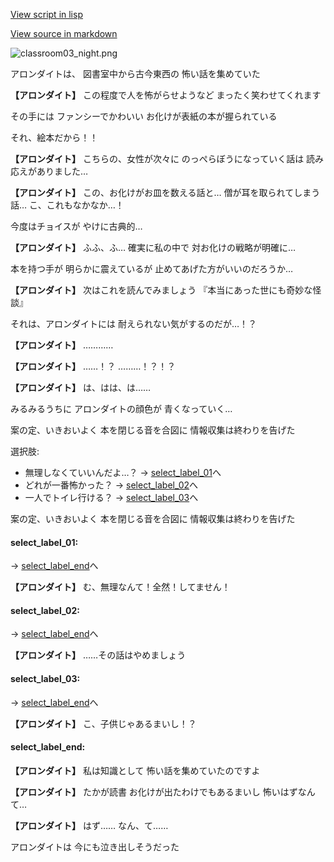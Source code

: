 [View script in lisp](../scripts/10075202.txt)

[View source in markdown](10075202.md)

![classroom03_night.png](../images/backgrounds/classroom03_night.png)

アロンダイトは、
図書室中から古今東西の
怖い話を集めていた

**【アロンダイト】**
この程度で人を怖がらせようなど
まったく笑わせてくれます

その手には
ファンシーでかわいい
お化けが表紙の本が握られている

それ、絵本だから！！

**【アロンダイト】**
こちらの、女性が次々に
のっぺらぼうになっていく話は
読み応えがありました…

**【アロンダイト】**
この、お化けがお皿を数える話と…
僧が耳を取られてしまう話…
こ、これもなかなか…！

今度はチョイスが
やけに古典的…

**【アロンダイト】**
ふふ、ふ…
確実に私の中で
対お化けの戦略が明確に…

本を持つ手が
明らかに震えているが
止めてあげた方がいいのだろうか…

**【アロンダイト】**
次はこれを読んでみましょう
『本当にあった世にも奇妙な怪談』

それは、アロンダイトには
耐えられない気がするのだが…！？

**【アロンダイト】**
…………

**【アロンダイト】**
……！？
………！？！？

**【アロンダイト】**
は、はは、は……

みるみるうちに
アロンダイトの顔色が
青くなっていく…

案の定、いきおいよく
本を閉じる音を合図に
情報収集は終わりを告げた

選択肢:
- 無理しなくていいんだよ…？ → [select_label_01](#select_label_01)へ
- どれが一番怖かった？ → [select_label_02](#select_label_02)へ
- 一人でトイレ行ける？ → [select_label_03](#select_label_03)へ

案の定、いきおいよく
本を閉じる音を合図に
情報収集は終わりを告げた

#### select_label_01:
 → [select_label_end](#select_label_end)へ

**【アロンダイト】**
む、無理なんて！全然！してません！

#### select_label_02:
 → [select_label_end](#select_label_end)へ

**【アロンダイト】**
……その話はやめましょう

#### select_label_03:
 → [select_label_end](#select_label_end)へ

**【アロンダイト】**
こ、子供じゃあるまいし！？

#### select_label_end:

**【アロンダイト】**
私は知識として
怖い話を集めていたのですよ

**【アロンダイト】**
たかが読書
お化けが出たわけでもあるまいし
怖いはずなんて…

**【アロンダイト】**
はず……
なん、て……

アロンダイトは
今にも泣き出しそうだった